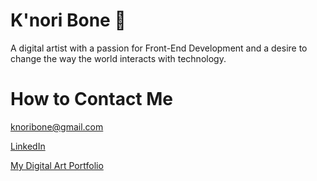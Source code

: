 # K'nori Bone 🦴

A digital artist with a passion for Front-End Development and a desire to change the way the world interacts with technology. 

# How to Contact Me

knoribone@gmail.com

[LinkedIn]

[My Digital Art Portfolio]

  [LinkedIn]: <https://www.linkedin.com/in/knoribone/>
  [My Digital Art Portfolio]: <https://bonethugtheplug.com/>





<!--
**BoneCode/BoneCode** is a ✨ _special_ ✨ repository because its `README.md` (this file) appears on your GitHub profile.

Here are some ideas to get you started:

- 🔭 I’m currently working on ...
- 🌱 I’m currently learning ...
- 👯 I’m looking to collaborate on ...
- 🤔 I’m looking for help with ...
- 💬 Ask me about ...
- 📫 How to reach me: ...
- 😄 Pronouns: He/Him
- ⚡ Fun fact: I played College Football for 4 years. 
-->
